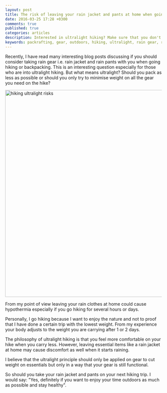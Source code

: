 ```yaml
---
layout: post
title: The risk of leaving your rain jacket and pants at home when going hiking or backpacking
date: 2016-03-25 17:28 +0300
comments: true
published: true
categories: articles
description: Interested in ultralight hiking? Make sure that you don't go too light.
keywords: packrafting, gear, outdoors, hiking, ultralight, rain gear, rain jacket
---
```

Recently, I have read many interesting blog posts discussing if you should consider taking rain gear i.e. rain jacket and rain pants with you when going hiking or backpacking. This is an interesting question especially for those who are into ultralight hiking. But what means ultralight? Should you pack as less as possible or should you only try to minimise weight on all the gear you need on the hike?

<a data-flickr-embed="true"  href="https://www.flickr.com/photos/90204224@N07/23666915033/in/photolist-C4n8ic-Cn5W76-Cs56kd-Csfo2T-CRcgr9-Cn5Cm6-CjNyRW-C4ePV1-CsfhpR-BwRrNu-C4eN8d-CunJoK-qeKinC-pR5WvQ-pL1rLX-pFEsm4-oJ8gxA-oJb8Nk-CTsCYp-CsfsAc-Cn5eqg-CjNdjd-CjNTWj-C4eUXf-Cs582u-Csfsuk-CyCJE7-BwRUME-CjNhxd-qeKins-qupVjS-qcUQWo-pxHAdv-qscg4J-pverwG-qaE5xy-pverLE-qrFk5e-ps8dLF-qmAMGN-q7kaf7-qiFCnJ-q4woeP-poj7vM-qjTqCM-qjRaEz-pmuoK3-qfheuo-pVKQu6-pYV6mJ" title="beskidy - Krynica - marked paths"><img src="https://farm2.staticflickr.com/1718/23666915033_f5ff47da67_b.jpg" width="1000" height="664" alt="hiking ultralight risks"></a><script async src="//embedr.flickr.com/assets/client-code.js" charset="utf-8"></script>

<!--more-->

From my point of view leaving your rain clothes at home could cause hypothermia especially if you go hiking for several hours or days.

Personally, I go hiking because I want to enjoy the nature and not to proof that I have done a certain trip with the lowest weight. From my experience your body adjusts to the weight you are carrying after 1 or 2 days.

The philosophy of ultralight hiking is that you feel more comfortable on your hike when you carry less. However, leaving essential items like a rain jacket at home may cause discomfort as well when it starts raining.

I believe that the ultralight principle should only be applied on gear to cut weight on essentials but only in a way that your gear is still functional.

So should you take your rain jacket and pants on your next hiking trip. I would say: "Yes, definitely if you want to enjoy your time outdoors as much as possible and stay healthy".

